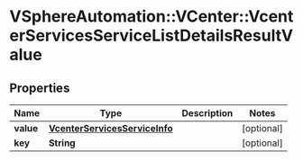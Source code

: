 # VSphereAutomation::VCenter::VcenterServicesServiceListDetailsResultValue

## Properties
Name | Type | Description | Notes
------------ | ------------- | ------------- | -------------
**value** | [**VcenterServicesServiceInfo**](VcenterServicesServiceInfo.md) |  | [optional] 
**key** | **String** |  | [optional] 


